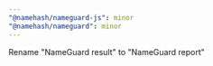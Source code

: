 ```yaml
---
"@namehash/nameguard-js": minor
"@namehash/nameguard": minor
---
```


Rename "NameGuard result" to "NameGuard report"
